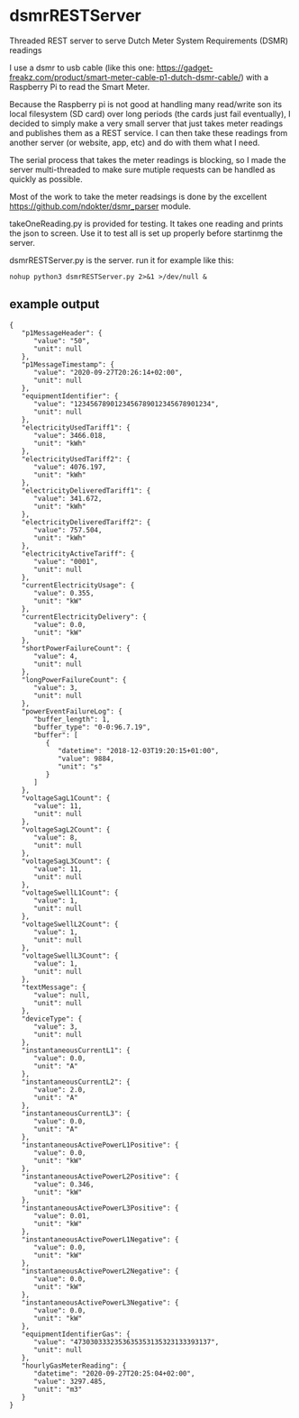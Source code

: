 # dsmrRESTServer
Threaded REST server to serve Dutch Meter System Requirements (DSMR) readings

I use a dsmr to usb cable (like this one: https://gadget-freakz.com/product/smart-meter-cable-p1-dutch-dsmr-cable/) with a Raspberry Pi to read the Smart Meter.

Because the Raspberry pi is not good at handling many read/write son its local filesystem (SD card) over long periods (the cards just fail eventually), I decided to simply make a very small server that just takes meter readings and publishes them as a REST service.  I can then take these readings from another server (or website, app, etc) and do with them what I need.

The serial process that takes the meter readings is blocking, so I made the server multi-threaded to make sure mutiple requests can be handled as quickly as possible.

Most of the work to take the meter readsings is done by the excellent https://github.com/ndokter/dsmr_parser module.

takeOneReading.py is provided for testing. It takes one reading and prints the json to screen. Use it to test all is set up properly before startinmg the server.

dsmrRESTServer.py is the server. run it for example like this:
```
nohup python3 dsmrRESTServer.py 2>&1 >/dev/null &
```

## example output
```
{
   "p1MessageHeader": {
      "value": "50",
      "unit": null
   },
   "p1MessageTimestamp": {
      "value": "2020-09-27T20:26:14+02:00",
      "unit": null
   },
   "equipmentIdentifier": {
      "value": "1234567890123456789012345678901234",
      "unit": null
   },
   "electricityUsedTariff1": {
      "value": 3466.018,
      "unit": "kWh"
   },
   "electricityUsedTariff2": {
      "value": 4076.197,
      "unit": "kWh"
   },
   "electricityDeliveredTariff1": {
      "value": 341.672,
      "unit": "kWh"
   },
   "electricityDeliveredTariff2": {
      "value": 757.504,
      "unit": "kWh"
   },
   "electricityActiveTariff": {
      "value": "0001",
      "unit": null
   },
   "currentElectricityUsage": {
      "value": 0.355,
      "unit": "kW"
   },
   "currentElectricityDelivery": {
      "value": 0.0,
      "unit": "kW"
   },
   "shortPowerFailureCount": {
      "value": 4,
      "unit": null
   },
   "longPowerFailureCount": {
      "value": 3,
      "unit": null
   },
   "powerEventFailureLog": {
      "buffer_length": 1,
      "buffer_type": "0-0:96.7.19",
      "buffer": [
         {
            "datetime": "2018-12-03T19:20:15+01:00",
            "value": 9884,
            "unit": "s"
         }
      ]
   },
   "voltageSagL1Count": {
      "value": 11,
      "unit": null
   },
   "voltageSagL2Count": {
      "value": 8,
      "unit": null
   },
   "voltageSagL3Count": {
      "value": 11,
      "unit": null
   },
   "voltageSwellL1Count": {
      "value": 1,
      "unit": null
   },
   "voltageSwellL2Count": {
      "value": 1,
      "unit": null
   },
   "voltageSwellL3Count": {
      "value": 1,
      "unit": null
   },
   "textMessage": {
      "value": null,
      "unit": null
   },
   "deviceType": {
      "value": 3,
      "unit": null
   },
   "instantaneousCurrentL1": {
      "value": 0.0,
      "unit": "A"
   },
   "instantaneousCurrentL2": {
      "value": 2.0,
      "unit": "A"
   },
   "instantaneousCurrentL3": {
      "value": 0.0,
      "unit": "A"
   },
   "instantaneousActivePowerL1Positive": {
      "value": 0.0,
      "unit": "kW"
   },
   "instantaneousActivePowerL2Positive": {
      "value": 0.346,
      "unit": "kW"
   },
   "instantaneousActivePowerL3Positive": {
      "value": 0.01,
      "unit": "kW"
   },
   "instantaneousActivePowerL1Negative": {
      "value": 0.0,
      "unit": "kW"
   },
   "instantaneousActivePowerL2Negative": {
      "value": 0.0,
      "unit": "kW"
   },
   "instantaneousActivePowerL3Negative": {
      "value": 0.0,
      "unit": "kW"
   },
   "equipmentIdentifierGas": {
      "value": "4730303332353635353135323133393137",
      "unit": null
   },
   "hourlyGasMeterReading": {
      "datetime": "2020-09-27T20:25:04+02:00",
      "value": 3297.485,
      "unit": "m3"
   }
}
```
